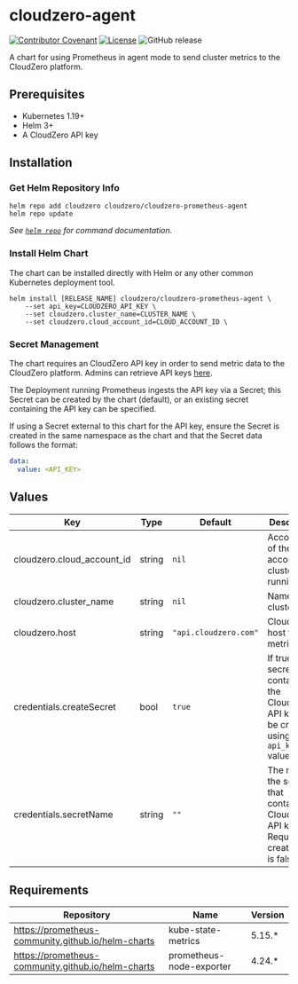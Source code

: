# cloudzero-agent

[![Contributor Covenant](https://img.shields.io/badge/Contributor%20Covenant-2.1-4baaaa.svg)](CODE-OF-CONDUCT.md)
[![License](https://img.shields.io/badge/License-Apache%202.0-blue.svg)](LICENSE)
![GitHub release](https://img.shields.io/github/release/cloudzero/template-cloudzero-open-source.svg)

A chart for using Prometheus in agent mode to send cluster metrics to the CloudZero platform.

## Prerequisites

- Kubernetes 1.19+
- Helm 3+
- A CloudZero API key

## Installation

### Get Helm Repository Info

```console
helm repo add cloudzero cloudzero/cloudzero-prometheus-agent
helm repo update
```

_See [`helm repo`](https://helm.sh/docs/helm/helm_repo/) for command documentation._

### Install Helm Chart

The chart can be installed directly with Helm or any other common Kubernetes deployment tool.

```console
helm install [RELEASE_NAME] cloudzero/cloudzero-prometheus-agent \
    --set api_key=CLOUDZERO_API_KEY \
    --set cloudzero.cluster_name=CLUSTER_NAME \
    --set cloudzero.cloud_account_id=CLOUD_ACCOUNT_ID \
```

### Secret Management

The chart requires an CloudZero API key in order to send metric data to the CloudZero platform. Admins can retrieve API keys [here](https://app.cloudzero.com/organization/api-keys).

The Deployment running Prometheus ingests the API key via a Secret; this Secret can be created by the chart (default), or an existing secret containing the API key can be specified.

If using a Secret external to this chart for the API key, ensure the Secret is created in the same namespace as the chart and that the Secret data follows the format:
   
```yaml
data:
  value: <API_KEY>
```

## Values

| Key | Type | Default | Description |
|-----|------|---------|-------------|
| cloudzero.cloud_account_id | string | `nil` | Account ID of the account the cluster is running in. |
| cloudzero.cluster_name | string | `nil` | Name of the clusters. |
| cloudzero.host | string | `"api.cloudzero.com"` | CloudZero host to send metrics to. |
| credentials.createSecret | bool | `true` | If true, a secret containing the CloudZero API key will be created using the `api_key` value. |
| credentials.secretName | string | `""` | The name of the secret that contains the CloudZero API key. Required if createSecret is false. |

## Requirements

| Repository | Name | Version |
|------------|------|---------|
| https://prometheus-community.github.io/helm-charts | kube-state-metrics | 5.15.* |
| https://prometheus-community.github.io/helm-charts | prometheus-node-exporter | 4.24.* |